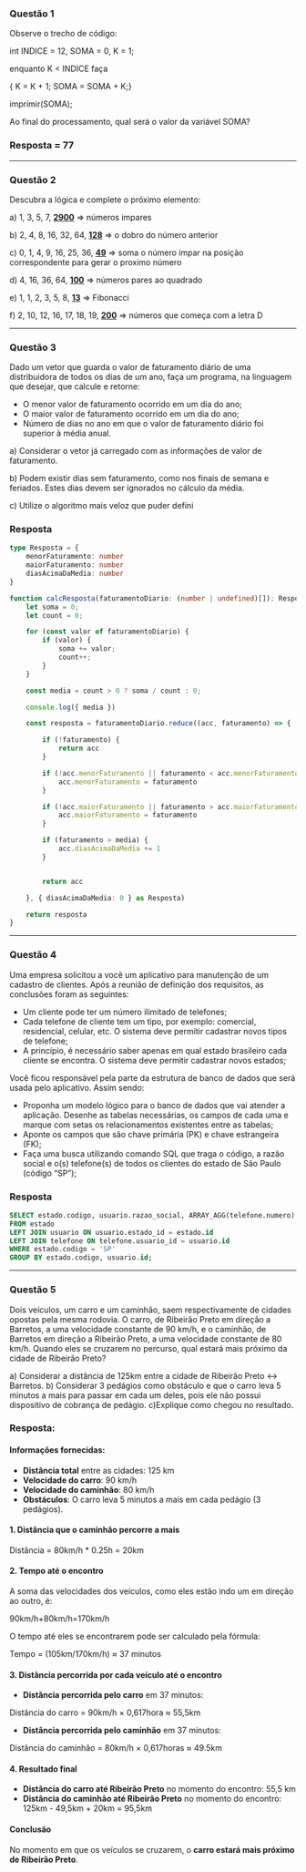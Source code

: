 ### Questão 1
Observe o trecho de código:

int INDICE = 12, SOMA = 0, K = 1;

enquanto K < INDICE faça

{ K = K + 1; SOMA = SOMA + K;}

imprimir(SOMA);


Ao final do processamento, qual será o valor da variável SOMA?

### Resposta = 77

***

### Questão 2
Descubra a lógica e complete o próximo elemento:

a) 1, 3, 5, 7, **<u>2900</u>** => números impares

b) 2, 4, 8, 16, 32, 64, **<u>128</u>** => o dobro do número anterior

c) 0, 1, 4, 9, 16, 25, 36, **<u>49</u>** => soma o número impar na posição correspondente para gerar o proximo número 

d) 4, 16, 36, 64, **<u>100</u>** => números pares ao quadrado

e) 1, 1, 2, 3, 5, 8, **<u>13</u>** => Fibonacci

f) 2, 10, 12, 16, 17, 18, 19, **<u>200</u>** => números que começa com a letra D

***

### Questão 3
Dado um vetor que guarda o valor de faturamento diário de uma distribuidora de todos os dias de um ano, faça um programa, na linguagem que desejar, que calcule e retorne:

- O menor valor de faturamento ocorrido em um dia do ano;
- O maior valor de faturamento ocorrido em um dia do ano;
- Número de dias no ano em que o valor de faturamento diário foi superior à média anual.

a) Considerar o vetor já carregado com as informações de valor de faturamento.

b) Podem existir dias sem faturamento, como nos finais de semana e feriados. Estes dias devem ser ignorados no cálculo da média.

c) Utilize o algoritmo mais veloz que puder defini

### Resposta
```ts
type Resposta = {
    menorFaturamento: number
    maiorFaturamento: number
    diasAcimaDaMedia: number
}

function calcResposta(faturamentoDiario: (number | undefined)[]): Resposta {
    let soma = 0;
    let count = 0;

    for (const valor of faturamentoDiario) {
        if (valor) {
            soma += valor;
            count++;
        }
    }

    const media = count > 0 ? soma / count : 0;

    console.log({ media })

    const resposta = faturamentoDiario.reduce((acc, faturamento) => {

        if (!faturamento) {
            return acc
        }

        if (!acc.menorFaturamento || faturamento < acc.menorFaturamento) {
            acc.menorFaturamento = faturamento
        }

        if (!acc.maiorFaturamento || faturamento > acc.maiorFaturamento) {
            acc.maiorFaturamento = faturamento
        }

        if (faturamento > media) {
            acc.diasAcimaDaMedia += 1
        }


        return acc

    }, { diasAcimaDaMedia: 0 } as Resposta)

    return resposta
}
```

***

### Questão 4
Uma empresa solicitou a você um aplicativo para manutenção de um cadastro de clientes. Após a reunião de definição dos requisitos, as conclusões foram as seguintes:

- Um cliente pode ter um número ilimitado de telefones;
- Cada telefone de cliente tem um tipo, por exemplo: comercial, residencial, celular, etc. O sistema deve permitir cadastrar novos tipos de telefone;
- A princípio, é necessário saber apenas em qual estado brasileiro cada cliente se encontra. O sistema deve permitir cadastrar novos estados;

Você ficou responsável pela parte da estrutura de banco de dados que será usada pelo aplicativo. Assim sendo:

- Proponha um modelo lógico para o banco de dados que vai atender a aplicação. Desenhe as tabelas necessárias, os campos de cada uma e marque com setas os relacionamentos existentes entre as tabelas;
- Aponte os campos que são chave primária (PK) e chave estrangeira (FK);
- Faça uma busca utilizando comando SQL que traga o código, a razão social e o(s) telefone(s) de todos os clientes do estado de São Paulo (código “SP”);

### Resposta

```sql
SELECT estado.codigo, usuario.razao_social, ARRAY_AGG(telefone.numero) AS telefones
FROM estado
LEFT JOIN usuario ON usuario.estado_id = estado.id
LEFT JOIN telefone ON telefone.usuario_id = usuario.id
WHERE estado.codigo = 'SP'
GROUP BY estado.codigo, usuario.id;
```

***

### Questão 5
Dois veículos, um carro e um caminhão, saem respectivamente de cidades opostas pela mesma rodovia. O carro, de Ribeirão Preto em direção a Barretos, a uma velocidade constante de 90 km/h, e o caminhão, de Barretos em direção a Ribeirão Preto, a uma velocidade constante de 80 km/h. Quando eles se cruzarem no percurso, qual estará mais próximo da cidade de Ribeirão Preto?

a) Considerar a distância de 125km entre a cidade de Ribeirão Preto <-> Barretos.
b) Considerar 3 pedágios como obstáculo e que o carro leva 5 minutos a mais para passar em cada um deles, pois ele não possui dispositivo de cobrança de pedágio.
c)Explique como chegou no resultado.

### Resposta:
#### Informações fornecidas:
- **Distância total** entre as cidades: 125 km
- **Velocidade do carro**: 90 km/h
- **Velocidade do caminhão**: 80 km/h
- **Obstáculos**: O carro leva 5 minutos a mais em cada pedágio (3 pedágios).

#### 1. Distância que o caminhão percorre a mais

Distância = 80km/h * 0.25h = 20km

#### 2. Tempo até o encontro

A soma das velocidades dos veículos, como eles estão indo um em direção ao outro, é:

90km/h+80km/h=170km/h

O tempo até eles se encontrarem pode ser calculado pela fórmula:

Tempo = (105km/170km/h) ≈ 37 minutos

#### 3. Distância percorrida por cada veículo até o encontro

- **Distância percorrida pelo carro** em 37 minutos:

Distância do carro = 90km/h × 0,617hora ≈ 55,5km

- **Distância percorrida pelo caminhão** em 37 minutos:

Distância do caminhão = 80km/h × 0,617horas ≈ 49.5km

#### 4. Resultado final

- **Distância do carro até Ribeirão Preto** no momento do encontro: 55,5 km
- **Distância do caminhão até Ribeirão Preto** no momento do encontro: 
125km - 49,5km + 20km = 95,5km

#### Conclusão

No momento em que os veículos se cruzarem, o **carro estará mais próximo de Ribeirão Preto**.
